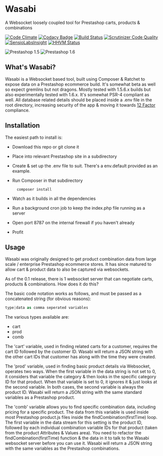 # Wasabi
A Websocket loosely coupled tool for Prestashop carts, products &amp; combinations

[![Code Climate](https://codeclimate.com/github/absalomedia/wasabi/badges/gpa.svg)](https://codeclimate.com/github/absalomedia/wasabi) [![Codacy Badge](https://api.codacy.com/project/badge/b742fbd760e143b09b8bc1d3450bffc0)](https://www.codacy.com/app/media/wasabi) [![Build Status](https://scrutinizer-ci.com/g/absalomedia/wasabi/badges/build.png?b=master)](https://scrutinizer-ci.com/g/absalomedia/wasabi/build-status/master) [![Scrutinizer Code Quality](https://scrutinizer-ci.com/g/absalomedia/wasabi/badges/quality-score.png?b=master)](https://scrutinizer-ci.com/g/absalomedia/wasabi/?branch=master)  [![SensioLabsInsight](https://insight.sensiolabs.com/projects/fac9d36c-ad9e-4fe0-b48f-7767aebcae48/mini.png)](https://insight.sensiolabs.com/projects/fac9d36c-ad9e-4fe0-b48f-7767aebcae48) [![HHVM Status](http://hhvm.h4cc.de/badge/abm/wasabi.svg)](http://hhvm.h4cc.de/package/abm/wasabi)

![Prestashop 1.5](https://img.shields.io/badge/Prestashop-1.5-blue.svg) ![Prestashop 1.6](https://img.shields.io/badge/Prestashop-1.6-red.svg)

## What's Wasabi?

Wasabi is a Websocket based tool, built using Composer &amp; Ratchet to expose data on a Prestashop ecommerce build. It's somewhat beta as well so expect gremlins but not dragons. Mostly tested with 1.5.6.x builds but also experimentally tested with 1.6.x. It's somewhat PSR-4 compliant as well. All database related details should be placed inside a .env file in the root directory, increasing security of the app & moving it towards [12 Factor](https://12factor.net/) compliance.

## Installation

The easiest path to install is:

- Download this repo or git clone it
- Place into relevant Prestashop site in a subdirectory
- Create & set up the .env file to suit. There's a env.default provided as an example.
- Run Composer in that subdirectory

        composer install

- Watch as it builds in all the dependencies
- Run a background cron job to keep the index.php file running as a server
- Open port 8787 on the internal firewall if you haven't already
- Profit


## Usage

Wasabi was originally designed to get product combination data from large scale / enterprise Prestashop ecommerce stores. It has since matured to allow cart & product data to also be captured via websockets.

As of the 0.1 release, there is 1 websocket server that can negotiate carts, products & combinations. How does it do this?

The basic code notation works as follows, and must be passed as a concatenated string (for obvious reasons):

```php
type|data as comma seperated variables
```

The various types available are:
 - cart
 - prod
 - comb

The 'cart' variable, used in finding related carts for a customer, requires the cart ID followed by the customer ID. Wasabi will return a JSON string with the other cart IDs that customer has along with the time they were created.

The 'prod' variable, used in finding basic product details via Websocket, operates two ways. When the first variable in the data string is not set to 0, it considers that variable the category & then looks in the specific category ID for that product. When that variable is set to 0, it ignores it & just looks at the second variable. In both cases, the second variable is always the product ID.  Wasabi will return a JSON string with the same standard variables as a Prestashop product.

The 'comb' variable allows you to find specific combination data, including pricing for a specific product. The data from this variable is used inside most Prestashop product.js files inside the findCombination(firstTime) loop. The first variable in the data stream for this setting is the product ID, followed by each individual combination variable IDs for that product (taken from the product Attributes & Values area). You need to refactor the findCombination(firstTime) function & the data in it to talk to the Wasabi websocket server before you can use it. Wasabi will return a JSON string with the same variables as the Prestashop combinations.
